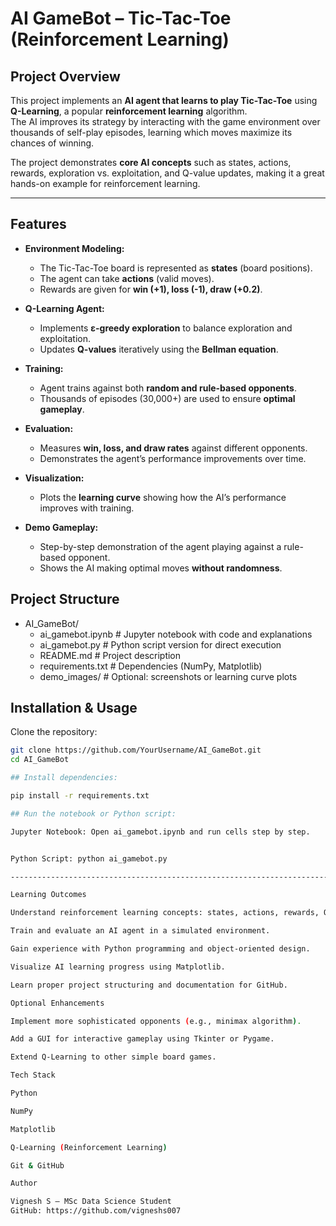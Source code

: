 # AI GameBot – Tic-Tac-Toe (Reinforcement Learning)

## Project Overview
This project implements an **AI agent that learns to play Tic-Tac-Toe** using **Q-Learning**, a popular **reinforcement learning** algorithm.  
The AI improves its strategy by interacting with the game environment over thousands of self-play episodes, learning which moves maximize its chances of winning.

The project demonstrates **core AI concepts** such as states, actions, rewards, exploration vs. exploitation, and Q-value updates, making it a great hands-on example for reinforcement learning.

---

## Features
- **Environment Modeling:**  
  - The Tic-Tac-Toe board is represented as **states** (board positions).  
  - The agent can take **actions** (valid moves).  
  - Rewards are given for **win (+1), loss (-1), draw (+0.2)**.  

- **Q-Learning Agent:**  
  - Implements **ε-greedy exploration** to balance exploration and exploitation.  
  - Updates **Q-values** iteratively using the **Bellman equation**.  

- **Training:**  
  - Agent trains against both **random and rule-based opponents**.  
  - Thousands of episodes (30,000+) are used to ensure **optimal gameplay**.  

- **Evaluation:**  
  - Measures **win, loss, and draw rates** against different opponents.  
  - Demonstrates the agent’s performance improvements over time.  

- **Visualization:**  
  - Plots the **learning curve** showing how the AI’s performance improves with training.  

- **Demo Gameplay:**  
  - Step-by-step demonstration of the agent playing against a rule-based opponent.  
  - Shows the AI making optimal moves **without randomness**.  


## Project Structure


- AI_GameBot/
  - ai_gamebot.ipynb        # Jupyter notebook with code and explanations
  - ai_gamebot.py           # Python script version for direct execution
  - README.md               # Project description
  - requirements.txt        # Dependencies (NumPy, Matplotlib)
  - demo_images/            # Optional: screenshots or learning curve plots


## Installation & Usage

Clone the repository:
```bash
git clone https://github.com/YourUsername/AI_GameBot.git
cd AI_GameBot

## Install dependencies:

pip install -r requirements.txt

## Run the notebook or Python script:

Jupyter Notebook: Open ai_gamebot.ipynb and run cells step by step.


Python Script: python ai_gamebot.py

----------------------------------------------------------------------------------------------------------------------------------------

Learning Outcomes

Understand reinforcement learning concepts: states, actions, rewards, Q-values, ε-greedy policy.

Train and evaluate an AI agent in a simulated environment.

Gain experience with Python programming and object-oriented design.

Visualize AI learning progress using Matplotlib.

Learn proper project structuring and documentation for GitHub.

Optional Enhancements

Implement more sophisticated opponents (e.g., minimax algorithm).

Add a GUI for interactive gameplay using Tkinter or Pygame.

Extend Q-Learning to other simple board games.

Tech Stack

Python

NumPy

Matplotlib

Q-Learning (Reinforcement Learning)

Git & GitHub

Author

Vignesh S – MSc Data Science Student
GitHub: https://github.com/vigneshs007
